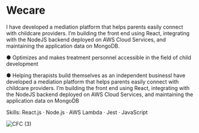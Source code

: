 
# Wecare


 I have developed a mediation platform that helps parents easily connect with childcare providers.
 I’m building the front end using React, integrating with the NodeJS backend deployed on AWS Cloud Services, and maintaining the application data on MongoDB.
 
 ● Optimizes and makes treatment personnel accessible in the field of child development
 
 ● Helping therapists build themselves as an independent businessI have developed a mediation platform that helps parents easily connect with childcare providers. I’m      building the front end using React, integrating with the NodeJS backend deployed on AWS Cloud Services, and maintaining the application data on MongoDB
 
Skills: React.js · Node.js · AWS Lambda · Jest · JavaScript
 
 
 ![CFC (3)](https://user-images.githubusercontent.com/106341739/218723695-363d63d3-991b-4cee-9501-5c23938a2532.png)



